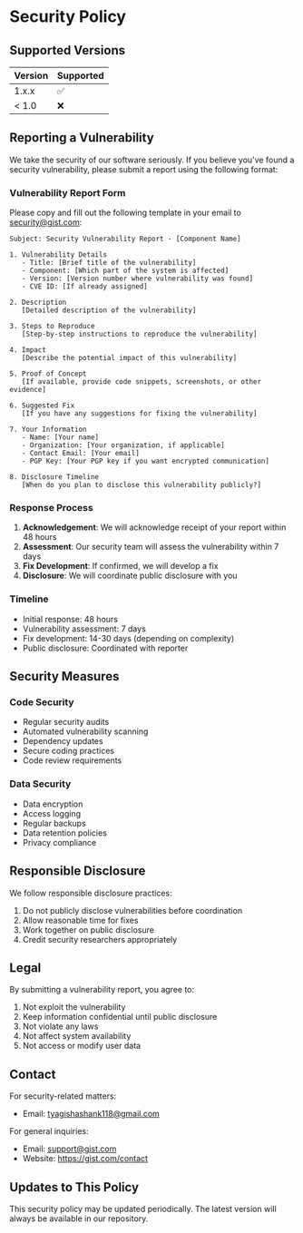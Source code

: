 # Security Policy

## Supported Versions

| Version | Supported          |
| ------- | ------------------ |
| 1.x.x   | :white_check_mark: |
| < 1.0   | :x:                |

## Reporting a Vulnerability

We take the security of our software seriously. If you believe you've found a security vulnerability, please submit a report using the following format:

### Vulnerability Report Form

Please copy and fill out the following template in your email to security@gist.com:

```
Subject: Security Vulnerability Report - [Component Name]

1. Vulnerability Details
   - Title: [Brief title of the vulnerability]
   - Component: [Which part of the system is affected]
   - Version: [Version number where vulnerability was found]
   - CVE ID: [If already assigned]

2. Description
   [Detailed description of the vulnerability]

3. Steps to Reproduce
   [Step-by-step instructions to reproduce the vulnerability]

4. Impact
   [Describe the potential impact of this vulnerability]

5. Proof of Concept
   [If available, provide code snippets, screenshots, or other evidence]

6. Suggested Fix
   [If you have any suggestions for fixing the vulnerability]

7. Your Information
   - Name: [Your name]
   - Organization: [Your organization, if applicable]
   - Contact Email: [Your email]
   - PGP Key: [Your PGP key if you want encrypted communication]

8. Disclosure Timeline
   [When do you plan to disclose this vulnerability publicly?]
```

### Response Process

1. **Acknowledgement**: We will acknowledge receipt of your report within 48 hours
2. **Assessment**: Our security team will assess the vulnerability within 7 days
3. **Fix Development**: If confirmed, we will develop a fix
4. **Disclosure**: We will coordinate public disclosure with you

### Timeline
- Initial response: 48 hours
- Vulnerability assessment: 7 days
- Fix development: 14-30 days (depending on complexity)
- Public disclosure: Coordinated with reporter

## Security Measures

### Code Security
- Regular security audits
- Automated vulnerability scanning
- Dependency updates
- Secure coding practices
- Code review requirements


### Data Security
- Data encryption
- Access logging
- Regular backups
- Data retention policies
- Privacy compliance

## Responsible Disclosure

We follow responsible disclosure practices:
1. Do not publicly disclose vulnerabilities before coordination
2. Allow reasonable time for fixes
3. Work together on public disclosure
4. Credit security researchers appropriately

## Legal

By submitting a vulnerability report, you agree to:
1. Not exploit the vulnerability
2. Keep information confidential until public disclosure
3. Not violate any laws
4. Not affect system availability
5. Not access or modify user data

## Contact

For security-related matters:
- Email: tyagishashank118@gmail.com

For general inquiries:
- Email: support@gist.com
- Website: https://gist.com/contact

## Updates to This Policy

This security policy may be updated periodically. The latest version will always be available in our repository. 